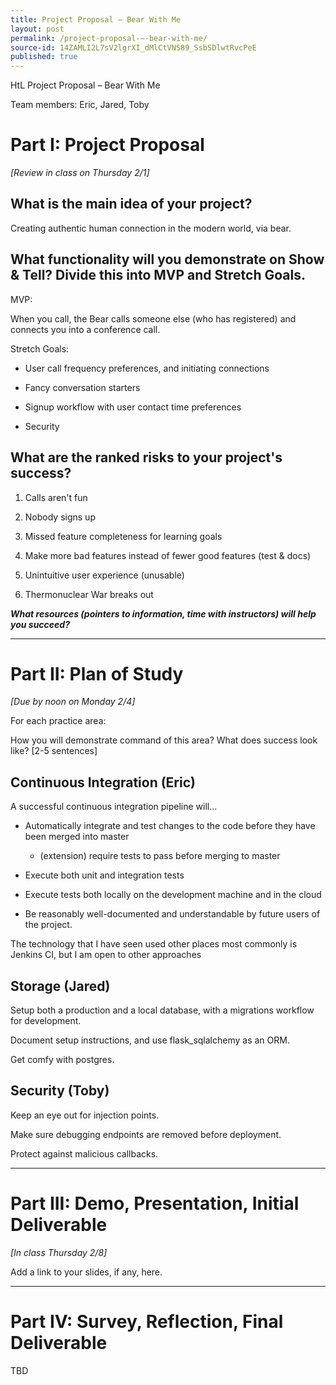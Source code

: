```yaml
---
title: Project Proposal — Bear With Me
layout: post
permalink: /project-proposal-—-bear-with-me/
source-id: 14ZAMLI2L7sV2lgrXI_dMlCtVNS89_SsbSDlwtRvcPeE
published: true
---
```

HtL Project Proposal – Bear With Me

Team members: Eric, Jared, Toby

# Part I: Project Proposal

*[Review in class on Thursday 2/1]*

## What is the main idea of your project?

Creating authentic human connection in the modern world, via bear.

## What functionality will you demonstrate on Show & Tell? Divide this into MVP and Stretch Goals. 

MVP: 

When you call, the Bear calls someone else (who has registered) and connects you into a conference call. 

Stretch Goals: 

* User call frequency preferences, and initiating connections

* Fancy conversation starters

* Signup workflow with user contact time preferences

* Security

## What are the ranked risks to your project's success?

1. Calls aren't fun

2. Nobody signs up

3. Missed feature completeness for learning goals

4. Make more bad features instead of fewer good features (test & docs)

5. Unintuitive user experience (unusable)

6. Thermonuclear War breaks out

**_What resources (pointers to information, time with instructors) will help you succeed?_**

* * *


# Part II: Plan of Study

*[Due by noon on Monday 2/4]*

For each practice area:

How you will demonstrate command of this area? What does success look like? [2-5 sentences]

## Continuous Integration (Eric)

A successful continuous integration pipeline will...

* Automatically integrate and test changes to the code before they have been merged into master

    * (extension) require tests to pass before merging to master

* Execute both unit and integration tests

* Execute tests both locally on the development machine and in the cloud

* Be reasonably well-documented and understandable by future users of the project.

The technology that I have seen used other places most commonly is Jenkins CI, but I am open to other approaches

## Storage (Jared)

Setup both a production and a local database, with a migrations workflow for development. 

Document setup instructions, and use flask_sqlalchemy as an ORM. 

Get comfy with postgres.

## Security (Toby)

Keep an eye out for injection points.

Make sure debugging endpoints are removed before deployment.

Protect against malicious callbacks.

* * *


# Part III: Demo, Presentation, Initial Deliverable

*[In class Thursday 2/8]*

Add a link to your slides, if any, here.

* * *


# Part IV: Survey, Reflection, Final Deliverable

TBD

